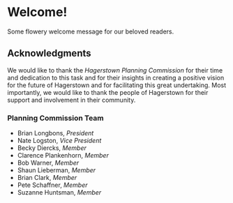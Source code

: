 # Welcome!

Some flowery welcome message for our beloved readers.

## Acknowledgments

We would like to thank the *Hagerstown Planning Commission* for their time and dedication to this task and for their insights in creating a positive vision for the future of Hagerstown and for facilitating this great undertaking. Most importantly, we would like to thank the people of Hagerstown for their support and involvement in their community.

### Planning Commission Team

- Brian Longbons, *President*
- Nate Logston, *Vice President*
- Becky Diercks, *Member*
- Clarence Plankenhorn, *Member*
- Bob Warner, *Member*
- Shaun Lieberman, *Member*
- Brian Clark, *Member*
- Pete Schaffner, *Member*
- Suzanne Huntsman, *Member*
